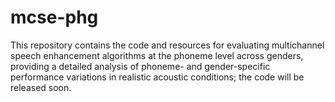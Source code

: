 # mcse-phg
This repository contains the code and resources for evaluating multichannel speech enhancement algorithms at the phoneme level across genders, providing a detailed analysis of phoneme- and gender-specific performance variations in realistic acoustic conditions; the code will be released soon.
